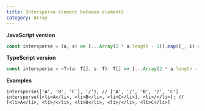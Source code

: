 ```yaml
---
title: Intersperse element between elements
category: Array
---
```


**JavaScript version**

```js
const intersperse = (a, s) => [...Array(2 * a.length - 1)].map((_, i) => (i % 2 ? s : a[i / 2]));
```

**TypeScript version**

```ts
const intersperse = <T>(a: T[], s: T): T[] => [...Array(2 * a.length - 1)].map((_, i) => (i % 2 ? s : a[i / 2]));
```

**Examples**

```tsx
intersperse(['A', 'B', 'C'], '/'); // ['A', '/', 'B', '/', 'C']
intersperse([<li>A</li>, <li>B</li>, <li>C</li>], <li>/</li>); // [<li>A</li>, <li>/</li>, <li>B</li>, <li>/</li>, <li>C</li>]
```
